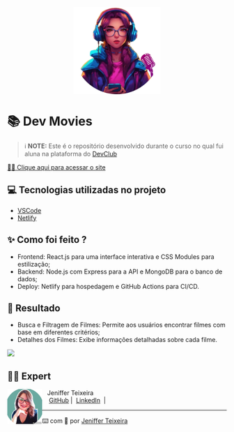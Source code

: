 <p align="center">
    <img width="200" src="https://github.com/jenifferteixeira/natty-or-not/blob/main/assets-git/banner.png">
</p>


# 📚 Dev Movies

 > ℹ️ **NOTE:** Este é o repositório desenvolvido durante o curso no qual fui aluna na plataforma do [DevClub](https://aulas.devclub.com.br/m/home)

  
<a href="https://meusitedefilmes.netlify.app/"> 🤳🏻 Clique aqui para acessar o site</a>

## 💻 Tecnologias utilizadas no projeto

- [VSCode](https://code.visualstudio.com/)
- [Netlify](https://app.netlify.com/)


## ✨ Como foi feito ?

- Frontend: React.js para uma interface interativa e CSS Modules para estilização;
- Backend: Node.js com Express para a API e MongoDB para o banco de dados;
- Deploy: Netlify para hospedagem e GitHub Actions para CI/CD.


## 🚀 Resultado

- Busca e Filtragem de Filmes: Permite aos usuários encontrar filmes com base em diferentes critérios;
- Detalhes dos Filmes: Exibe informações detalhadas sobre cada filme.

<p>
    <img width="500" src="https://github.com/jenifferteixeira/Meu-Site-de-Filmes/blob/main/src/assets/tela.JPG">
</p>
  

## 👨‍💻 Expert

<p>
    <img 
      align=left 
      margin=10 
      width=80 
      src="https://github.com/jenifferteixeira/natty-or-not/blob/main/assets-git/1707272285584.jpg"
    />
    <p>&nbsp&nbsp&nbspJeniffer Teixeira<br>
    &nbsp&nbsp&nbsp
    <a href="https://github.com/jenifferteixeira">
    GitHub</a>&nbsp;|&nbsp;
    <a href="www.linkedin.com/in/dev-jeniffer-teixeira/">LinkedIn</a>
&nbsp;|&nbsp;



---

⌨️ com 💙 por [Jeniffer Teixeira](www.linkedin.com/in/dev-jeniffer-teixeira)
